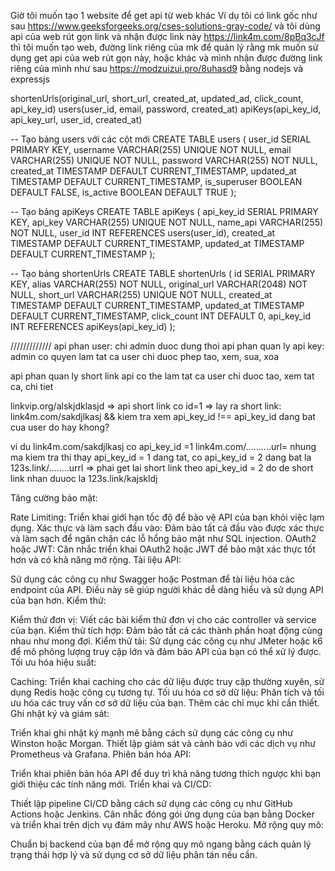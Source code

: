 Giờ tôi muốn tạo 1 website để get api từ web khác 
Ví dụ tôi có link gốc như sau 
https://www.geeksforgeeks.org/cses-solutions-gray-code/
và tôi dùng api của web rút gọn link và nhận được link này
https://link4m.com/8pBq3cJf
thì tôi muốn tạo web, đường link riêng của mk để quản lý rằng mk muốn sử dụng get api của web rút gọn này, hoặc khác và mình nhận được đường link riêng của mình như sau
https://modzuizui.pro/8uhasd9
bằng nodejs và expressjs


shortenUrls(original_url, short_url, created_at, updated_ad, click_count, api_key_id)
users(user_id, email, password, created_at)
apiKeys(api_key_id, api_key_url, user_id, created_at)

-- Tạo bảng users với các cột mới
CREATE TABLE users (
    user_id SERIAL PRIMARY KEY,
    username VARCHAR(255) UNIQUE NOT NULL,
    email VARCHAR(255) UNIQUE NOT NULL,
    password VARCHAR(255) NOT NULL,
    created_at TIMESTAMP DEFAULT CURRENT_TIMESTAMP,
    updated_at TIMESTAMP DEFAULT CURRENT_TIMESTAMP,
    is_superuser BOOLEAN DEFAULT FALSE,
    is_active BOOLEAN DEFAULT TRUE
);


-- Tạo bảng apiKeys
CREATE TABLE apiKeys (
    api_key_id SERIAL PRIMARY KEY,
    api_key VARCHAR(255) UNIQUE NOT NULL,
    name_api VARCHAR(255) NOT NULL,
    user_id INT REFERENCES users(user_id),
    created_at TIMESTAMP DEFAULT CURRENT_TIMESTAMP,
    updated_at TIMESTAMP DEFAULT CURRENT_TIMESTAMP
);

-- Tạo bảng shortenUrls
CREATE TABLE shortenUrls (
    id SERIAL PRIMARY KEY,
    alias VARCHAR(255) NOT NULL,
    original_url VARCHAR(2048) NOT NULL,
    short_url VARCHAR(255) UNIQUE NOT NULL,
    created_at TIMESTAMP DEFAULT CURRENT_TIMESTAMP,
    updated_at TIMESTAMP DEFAULT CURRENT_TIMESTAMP,
    click_count INT DEFAULT 0,
    api_key_id INT REFERENCES apiKeys(api_key_id)
);


/////////////
api phan user: chi admin duoc dung thoi
api phan quan ly api key: admin co quyen lam tat ca
user chi duoc phep tao, xem, sua, xoa

api phan quan ly short link
api co the lam tat ca
user chi duoc tao, xem tat ca, chi tiet


linkvip.org/alskjdklasjd => api short link co id=1 => lay ra short link: link4m.com/sakdjlkasj && kiem tra xem api_key_id !== api_key_id dang bat cua user do hay khong?

vi du 
link4m.com/sakdjlkasj co api_key_id =1 link4m.com/..........url=
nhung ma kiem tra thi thay api_key_id = 1 dang tat, co api_key_id = 2 dang bat la 123s.link/........urrl
=> phai get lai short link theo api_key_id = 2 do de short link nhan duuoc la 123s.link/kajskldj



Tăng cường bảo mật:

Rate Limiting: Triển khai giới hạn tốc độ để bảo vệ API của bạn khỏi việc lạm dụng.
Xác thực và làm sạch đầu vào: Đảm bảo tất cả đầu vào được xác thực và làm sạch để ngăn chặn các lỗ hổng bảo mật như SQL injection.
OAuth2 hoặc JWT: Cân nhắc triển khai OAuth2 hoặc JWT để bảo mật xác thực tốt hơn và có khả năng mở rộng.
Tài liệu API:

Sử dụng các công cụ như Swagger hoặc Postman để tài liệu hóa các endpoint của API. Điều này sẽ giúp người khác dễ dàng hiểu và sử dụng API của bạn hơn.
Kiểm thử:

Kiểm thử đơn vị: Viết các bài kiểm thử đơn vị cho các controller và service của bạn.
Kiểm thử tích hợp: Đảm bảo tất cả các thành phần hoạt động cùng nhau như mong đợi.
Kiểm thử tải: Sử dụng các công cụ như JMeter hoặc k6 để mô phỏng lượng truy cập lớn và đảm bảo API của bạn có thể xử lý được.
Tối ưu hóa hiệu suất:

Caching: Triển khai caching cho các dữ liệu được truy cập thường xuyên, sử dụng Redis hoặc công cụ tương tự.
Tối ưu hóa cơ sở dữ liệu: Phân tích và tối ưu hóa các truy vấn cơ sở dữ liệu của bạn. Thêm các chỉ mục khi cần thiết.
Ghi nhật ký và giám sát:

Triển khai ghi nhật ký mạnh mẽ bằng cách sử dụng các công cụ như Winston hoặc Morgan.
Thiết lập giám sát và cảnh báo với các dịch vụ như Prometheus và Grafana.
Phiên bản hóa API:

Triển khai phiên bản hóa API để duy trì khả năng tương thích ngược khi bạn giới thiệu các tính năng mới.
Triển khai và CI/CD:

Thiết lập pipeline CI/CD bằng cách sử dụng các công cụ như GitHub Actions hoặc Jenkins.
Cân nhắc đóng gói ứng dụng của bạn bằng Docker và triển khai trên dịch vụ đám mây như AWS hoặc Heroku.
Mở rộng quy mô:

Chuẩn bị backend của bạn để mở rộng quy mô ngang bằng cách quản lý trạng thái hợp lý và sử dụng cơ sở dữ liệu phân tán nếu cần.